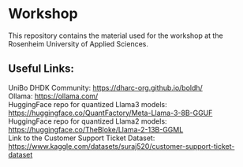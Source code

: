 # Workshop

This repository contains the material used for the workshop at the Rosenheim University of Applied Sciences.

## Useful Links:

UniBo DHDK Community: https://dharc-org.github.io/boldh/ <br/>
Ollama: https://ollama.com/ <br/>
HuggingFace repo for quantized Llama3 models: https://huggingface.co/QuantFactory/Meta-Llama-3-8B-GGUF <br/>
HuggingFace repo for quantized Llama2 models: https://huggingface.co/TheBloke/Llama-2-13B-GGML <br/>
Link to the Customer Support Ticket Dataset: https://www.kaggle.com/datasets/suraj520/customer-support-ticket-dataset
